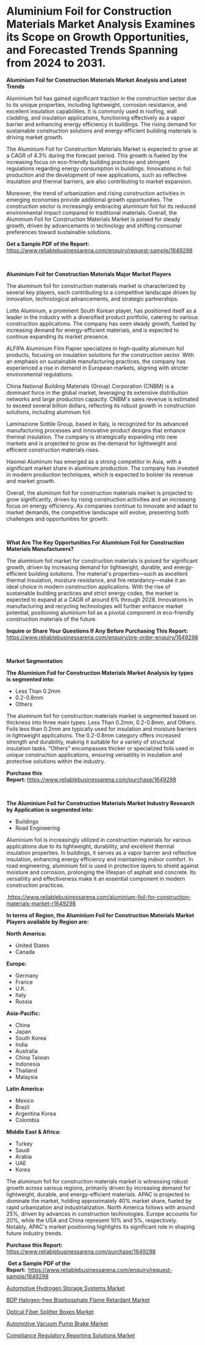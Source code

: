 <p><h1>Aluminium Foil for Construction Materials Market Analysis Examines its Scope on Growth Opportunities, and Forecasted Trends Spanning from 2024 to 2031.</h1></p><p><strong>Aluminium Foil for Construction Materials Market Analysis and Latest Trends</strong></p>
<p><p>Aluminium foil has gained significant traction in the construction sector due to its unique properties, including lightweight, corrosion resistance, and excellent insulation capabilities. It is commonly used in roofing, wall cladding, and insulation applications, functioning effectively as a vapor barrier and enhancing energy efficiency in buildings. The rising demand for sustainable construction solutions and energy-efficient building materials is driving market growth.</p><p>The Aluminium Foil for Construction Materials Market is expected to grow at a CAGR of 4.3% during the forecast period. This growth is fueled by the increasing focus on eco-friendly building practices and stringent regulations regarding energy consumption in buildings. Innovations in foil production and the development of new applications, such as reflective insulation and thermal barriers, are also contributing to market expansion.</p><p>Moreover, the trend of urbanization and rising construction activities in emerging economies provide additional growth opportunities. The construction sector is increasingly embracing aluminium foil for its reduced environmental impact compared to traditional materials. Overall, the Aluminium Foil for Construction Materials Market is poised for steady growth, driven by advancements in technology and shifting consumer preferences toward sustainable solutions.</p></p>
<p><strong>Get a Sample PDF of the Report:&nbsp;</strong> <a href="https://www.reliablebusinessarena.com/enquiry/request-sample/1649298?utm_campaign=1566&utm_medium=2&utm_source=Github&utm_content=ia&utm_term=15102024&utm_id=aluminium-foil-for-construction-materials">https://www.reliablebusinessarena.com/enquiry/request-sample/1649298</a></p>
<p>&nbsp;</p>
<p><strong>Aluminium Foil for Construction Materials Major Market Players</strong></p>
<p><p>The aluminum foil for construction materials market is characterized by several key players, each contributing to a competitive landscape driven by innovation, technological advancements, and strategic partnerships. </p><p>Lotte Aluminum, a prominent South Korean player, has positioned itself as a leader in the industry with a diversified product portfolio, catering to various construction applications. The company has seen steady growth, fueled by increasing demand for energy-efficient materials, and is expected to continue expanding its market presence.</p><p>ALFIPA Aluminium Film Papier specializes in high-quality aluminum foil products, focusing on insulation solutions for the construction sector. With an emphasis on sustainable manufacturing practices, the company has experienced a rise in demand in European markets, aligning with stricter environmental regulations.</p><p>China National Building Materials (Group) Corporation (CNBM) is a dominant force in the global market, leveraging its extensive distribution networks and large production capacity. CNBM's sales revenue is estimated to exceed several billion dollars, reflecting its robust growth in construction solutions, including aluminum foil.</p><p>Laminazione Sottile Group, based in Italy, is recognized for its advanced manufacturing processes and innovative product designs that enhance thermal insulation. The company is strategically expanding into new markets and is projected to grow as the demand for lightweight and efficient construction materials rises.</p><p>Haomei Aluminum has emerged as a strong competitor in Asia, with a significant market share in aluminum production. The company has invested in modern production techniques, which is expected to bolster its revenue and market growth.</p><p>Overall, the aluminum foil for construction materials market is projected to grow significantly, driven by rising construction activities and an increasing focus on energy efficiency. As companies continue to innovate and adapt to market demands, the competitive landscape will evolve, presenting both challenges and opportunities for growth.</p></p>
<p>&nbsp;</p>
<p><strong>What Are The Key Opportunities For Aluminium Foil for Construction Materials Manufacturers?</strong></p>
<p><p>The aluminium foil market for construction materials is poised for significant growth, driven by increasing demand for lightweight, durable, and energy-efficient building solutions. The material's properties—such as excellent thermal insulation, moisture resistance, and fire retardancy—make it an ideal choice in modern construction applications. With the rise of sustainable building practices and strict energy codes, the market is expected to expand at a CAGR of around 6% through 2028. Innovations in manufacturing and recycling technologies will further enhance market potential, positioning aluminium foil as a pivotal component in eco-friendly construction materials of the future.</p></p>
<p><strong>Inquire or Share Your Questions If Any Before Purchasing This Report:</strong> <a href="https://www.reliablebusinessarena.com/enquiry/pre-order-enquiry/1649298?utm_campaign=1566&utm_medium=2&utm_source=Github&utm_content=ia&utm_term=15102024&utm_id=aluminium-foil-for-construction-materials">https://www.reliablebusinessarena.com/enquiry/pre-order-enquiry/1649298</a></p>
<p>&nbsp;</p>
<p><strong>Market Segmentation</strong></p>
<p><strong>The Aluminium Foil for Construction Materials Market Analysis by types is segmented into:</strong></p>
<p><ul><li>Less Than 0.2mm</li><li>0.2-0.8mm</li><li>Others</li></ul></p>
<p><p>The aluminum foil for construction materials market is segmented based on thickness into three main types: Less Than 0.2mm, 0.2-0.8mm, and Others. Foils less than 0.2mm are typically used for insulation and moisture barriers in lightweight applications. The 0.2-0.8mm category offers increased strength and durability, making it suitable for a variety of structural insulation tasks. "Others" encompasses thicker or specialized foils used in unique construction applications, ensuring versatility in insulation and protective solutions within the industry.</p></p>
<p><strong>Purchase this Report:&nbsp;</strong><a href="https://www.reliablebusinessarena.com/purchase/1649298?utm_campaign=1566&utm_medium=2&utm_source=Github&utm_content=ia&utm_term=15102024&utm_id=aluminium-foil-for-construction-materials">https://www.reliablebusinessarena.com/purchase/1649298</a></p>
<p>&nbsp;</p>
<p><strong>The Aluminium Foil for Construction Materials Market Industry Research by Application is segmented into:</strong></p>
<p><ul><li>Buildings</li><li>Road Engineering</li></ul></p>
<p><p>Aluminium foil is increasingly utilized in construction materials for various applications due to its lightweight, durability, and excellent thermal insulation properties. In buildings, it serves as a vapor barrier and reflective insulation, enhancing energy efficiency and maintaining indoor comfort. In road engineering, aluminium foil is used in protective layers to shield against moisture and corrosion, prolonging the lifespan of asphalt and concrete. Its versatility and effectiveness make it an essential component in modern construction practices.</p></p>
<p><a href="https://www.reliablebusinessarena.com/aluminium-foil-for-construction-materials-market-r1649298?utm_campaign=1566&utm_medium=2&utm_source=Github&utm_content=ia&utm_term=15102024&utm_id=aluminium-foil-for-construction-materials">&nbsp;https://www.reliablebusinessarena.com/aluminium-foil-for-construction-materials-market-r1649298</a></p>
<p><strong>In terms of Region, the Aluminium Foil for Construction Materials Market Players available by Region are:</strong></p>
<p>
    <p> <strong> North America: </strong>
        <ul>
            <li>United States</li>
            <li>Canada</li>
        </ul>
        </p> 
    <p> <strong> Europe: </strong>
        <ul>
            <li>Germany</li>
            <li>France</li>
            <li>U.K.</li>
            <li>Italy</li>
            <li>Russia</li>
        </ul>
        </p> 
    <p> <strong> Asia-Pacific: </strong>
        <ul>
            <li>China</li>
            <li>Japan</li>
            <li>South Korea</li>
            <li>India</li>
            <li>Australia</li>
            <li>China Taiwan</li>
            <li>Indonesia</li>
            <li>Thailand</li>
            <li>Malaysia</li>
        </ul>
        </p> 
    <p> <strong> Latin America: </strong>
        <ul>
            <li>Mexico</li>
            <li>Brazil</li>
            <li>Argentina Korea</li>
            <li>Colombia</li>
        </ul>
        </p> 
    <p> <strong> Middle East & Africa: </strong>
        <ul>
            <li>Turkey</li>
            <li>Saudi</li>
            <li>Arabia</li>
            <li>UAE</li>
            <li>Korea</li>
        </ul>
    </p>
    </p>
<p><p>The aluminum foil for construction materials market is witnessing robust growth across various regions, primarily driven by increasing demand for lightweight, durable, and energy-efficient materials. APAC is projected to dominate the market, holding approximately 40% market share, fueled by rapid urbanization and industrialization. North America follows with around 25%, driven by advances in construction technologies. Europe accounts for 20%, while the USA and China represent 10% and 5%, respectively. Notably, APAC's market positioning highlights its significant role in shaping future industry trends.</p></p>
<p><strong>Purchase this Report: </strong><a href="https://www.reliablebusinessarena.com/purchase/1649298?utm_campaign=1566&utm_medium=2&utm_source=Github&utm_content=ia&utm_term=15102024&utm_id=aluminium-foil-for-construction-materials">https://www.reliablebusinessarena.com/purchase/1649298</a></p>
<p>&nbsp;<strong>Get a Sample PDF of the Report:&nbsp;&nbsp;</strong><a href="https://www.reliablebusinessarena.com/enquiry/request-sample/1649298?utm_campaign=1566&utm_medium=2&utm_source=Github&utm_content=ia&utm_term=15102024&utm_id=aluminium-foil-for-construction-materials">https://www.reliablebusinessarena.com/enquiry/request-sample/1649298</a></p>
<p><strong></strong></p>
<p><p><a href="https://www.linkedin.com/pulse/consumer-behavior-shifts-automotive-hydrogen-storage-systems-ol1lc?utm_campaign=1566&utm_medium=2&utm_source=Github&utm_content=ia&utm_term=15102024&utm_id=aluminium-foil-for-construction-materials">Automotive Hydrogen Storage Systems Market</a></p><p><a href="https://www.linkedin.com/pulse/bdp-halogen-free-bisphosphate-flame-retardant-market-size-l7bwc?utm_campaign=1566&utm_medium=2&utm_source=Github&utm_content=ia&utm_term=15102024&utm_id=aluminium-foil-for-construction-materials">BDP Halogen-free Bisphosphate Flame Retardant Market</a></p><p><a href="https://www.linkedin.com/pulse/booming-optical-fiber-splitter-boxes-market-sector-analysis-growth-42qxc?utm_campaign=1566&utm_medium=2&utm_source=Github&utm_content=ia&utm_term=15102024&utm_id=aluminium-foil-for-construction-materials">Optical Fiber Splitter Boxes Market</a></p><p><a href="https://www.linkedin.com/pulse/automotive-vacuum-pump-brake-market-share-analysis-growth-ml05e?trk=public_post_embed_feed-article-content&utm_campaign=1566&utm_medium=2&utm_source=Github&utm_content=ia&utm_term=15102024&utm_id=aluminium-foil-for-construction-materials">Automotive Vacuum Pump Brake Market</a></p><p><a href="https://www.linkedin.com/pulse/exploring-compliance-regulatory-reporting-solutions-market-z4jof?utm_campaign=1566&utm_medium=2&utm_source=Github&utm_content=ia&utm_term=15102024&utm_id=aluminium-foil-for-construction-materials">Compliance Regulatory Reporting Solutions Market</a></p></p>